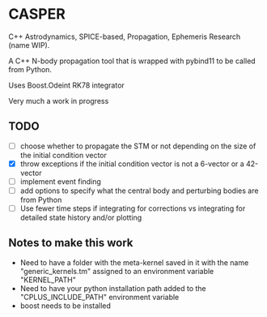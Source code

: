 # CASPER
C++ Astrodynamics, SPICE-based, Propagation, Ephemeris Research (name WIP).

A C++ N-body propagation tool that is wrapped with pybind11 to be called from Python.

Uses Boost.Odeint RK78 integrator 

Very much a work in progress

## TODO
 - [ ] choose whether to propagate the STM or not depending on the size of the initial condition vector
 - [x] throw exceptions if the initial condition vector is not a 6-vector or a 42-vector
 - [ ] implement event finding
 - [ ] add options to specify what the central body and perturbing bodies are from Python
 - [ ] Use fewer time steps if integrating for corrections vs integrating for detailed state history and/or plotting

## Notes to make this work
 - Need to have a folder with the meta-kernel saved in it with the name "generic_kernels.tm" assigned to an environment variable "KERNEL_PATH"
 - Need to have your python installation path added to the "CPLUS_INCLUDE_PATH" environment variable
 - boost needs to be installed
